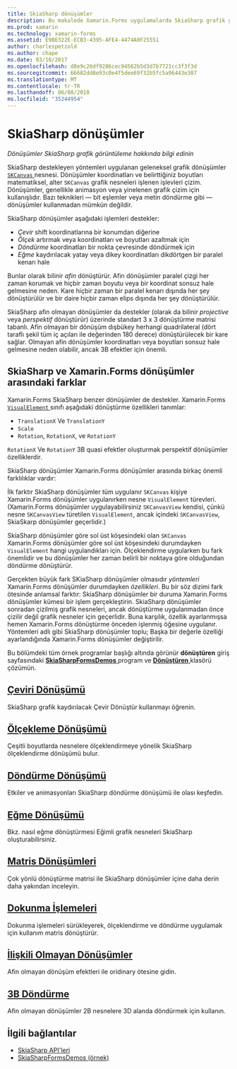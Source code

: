 ```yaml
---
title: SkiaSharp dönüşümler
description: Bu makalede Xamarin.Forms uygulamalarda SkiaSharp grafik görüntüleme için dönüşümler inceler ve bu örnek kodu ile gösterir.
ms.prod: xamarin
ms.technology: xamarin-forms
ms.assetid: E9BE322E-ECB3-4395-AFE4-4474A0F25551
author: charlespetzold
ms.author: chape
ms.date: 03/10/2017
ms.openlocfilehash: d8e9c26df9286cec94562b5d3d7b7721cc3f3f3d
ms.sourcegitcommit: 66682dd8e93c0e4f5dee69f32b5fc5a96443e307
ms.translationtype: MT
ms.contentlocale: tr-TR
ms.lasthandoff: 06/08/2018
ms.locfileid: "35244954"
---
```

# <a name="skiasharp-transforms"></a>SkiaSharp dönüşümler

_Dönüşümler SkiaSharp grafik görüntüleme hakkında bilgi edinin_

SkiaSharp destekleyen yöntemleri uygulanan geleneksel grafik dönüşümler [ `SKCanvas` ](https://developer.xamarin.com/api/type/SkiaSharp.SKCanvas/) nesnesi. Dönüşümler koordinatları ve belirttiğiniz boyutları matematiksel, alter `SKCanvas` grafik nesneleri işlenen işlevleri çizim. Dönüşümler, genellikle animasyon veya yinelenen grafik çizim için kullanışlıdır. Bazı teknikleri &mdash; bit eşlemler veya metin döndürme gibi &mdash; dönüşümler kullanmadan mümkün değildir.

SkiaSharp dönüşümler aşağıdaki işlemleri destekler:

- *Çevir* shift koordinatlarına bir konumdan diğerine
- *Ölçek* artırmak veya koordinatları ve boyutları azaltmak için
- *Döndürme* koordinatları bir nokta çevresinde döndürmek için
- *Eğme* kaydırılacak yatay veya dikey koordinatları dikdörtgen bir paralel kenarı hale

Bunlar olarak bilinir *afin* dönüştürür. Afin dönüşümler paralel çizgi her zaman korumak ve hiçbir zaman boyutu veya bir koordinat sonsuz hale gelmesine neden. Kare hiçbir zaman bir paralel kenarı dışında her şey dönüştürülür ve bir daire hiçbir zaman elips dışında her şey dönüştürülür.

SkiaSharp afin olmayan dönüşümler da destekler (olarak da bilinir *projective* veya *perspektif* dönüştürür) üzerinde standart 3 x 3 dönüştürme matrisi tabanlı. Afin olmayan bir dönüşüm dışbükey herhangi quadrilateral (dört taraflı şekil tüm iç açıları ile değerinden 180 derece) dönüştürülecek bir kare sağlar. Olmayan afin dönüşümler koordinatları veya boyutları sonsuz hale gelmesine neden olabilir, ancak 3B efektler için önemli.

## <a name="differences-between-skiasharp-and-xamarinforms-transforms"></a>SkiaSharp ve Xamarin.Forms dönüşümler arasındaki farklar

Xamarin.Forms SkiaSharp benzer dönüşümler de destekler. Xamarin.Forms [ `VisualElement` ](https://developer.xamarin.com/api/type/Xamarin.Forms.VisualElement/) sınıfı aşağıdaki dönüştürme özellikleri tanımlar:

- `TranslationX` Ve `TranslationY`
- `Scale`
- `Rotation`, `RotationX`, ve `RotationY`

`RotationX` Ve `RotationY` 3B quasi efektler oluşturmak perspektif dönüşümler özelliklerdir.

SkiaSharp dönüşümler Xamarin.Forms dönüşümler arasında birkaç önemli farklılıklar vardır:

İlk farktır SkiaSharp dönüşümler tüm uygulanır `SKCanvas` kişiye Xamarin.Forms dönüşümler uygulanırken nesne `VisualElement` türevleri. (Xamarin.Forms dönüşümler uygulayabilirsiniz `SKCanvasView` kendisi, çünkü nesne `SKCanvasView` türetilen `VisualElement`, ancak içindeki `SKCanvasView`, SkiaSkarp dönüşümler geçerlidir.)

SkiaSharp dönüşümler göre sol üst köşesindeki olan `SKCanvas` Xamarin.Forms dönüşümler göre sol üst köşesindeki durumdayken `VisualElement` hangi uygulandıkları için. Ölçeklendirme uygularken bu fark önemlidir ve bu dönüşümler her zaman belirli bir noktaya göre olduğundan döndürme dönüştürür.

Gerçekten büyük fark SKiaSharp dönüşümler olmasıdır *yöntemleri* Xamarin.Forms dönüşümler durumdayken *özellikleri*. Bu bir söz dizimi fark ötesinde anlamsal farktır: SkiaSharp dönüşümler bir duruma Xamarin.Forms dönüşümler kümesi bir işlem gerçekleştirin. SkiaSharp dönüşümler sonradan çizilmiş grafik nesneleri, ancak dönüştürme uygulanmadan önce çizilir değil grafik nesneler için geçerlidir. Buna karşılık, özellik ayarlanmışsa hemen Xamarin.Forms dönüştürme önceden işlenmiş öğesine uygulanır. Yöntemleri adlı gibi SkiaSharp dönüşümler toplu; Başka bir değerle özelliği ayarlandığında Xamarin.Forms dönüşümler değiştirilir.

Bu bölümdeki tüm örnek programlar başlığı altında görünür **dönüştüren** giriş sayfasındaki [ **SkiaSharpFormsDemos** ](https://developer.xamarin.com/samples/xamarin-forms/SkiaSharpForms/Demos/) program ve [ **Dönüştüren** ](https://github.com/xamarin/xamarin-forms-samples/tree/master/SkiaSharpForms/Demos/Demos/SkiaSharpFormsDemos/Transforms) klasörü çözümün.

## <a name="the-translate-transformtranslatemd"></a>[Çeviri Dönüşümü](translate.md)

SkiaSharp grafik kaydırılacak Çevir Dönüştür kullanmayı öğrenin.

## <a name="the-scale-transformscalemd"></a>[Ölçekleme Dönüşümü](scale.md)

Çeşitli boyutlarda nesnelere ölçeklendirmeye yönelik SkiaSharp ölçeklendirme dönüşümü bulur.

## <a name="the-rotate-transformrotatemd"></a>[Döndürme Dönüşümü](rotate.md)

Etkiler ve animasyonları SkiaSharp döndürme dönüşümü ile olası keşfedin.

## <a name="the-skew-transformskewmd"></a>[Eğme Dönüşümü](skew.md)

Bkz. nasıl eğme dönüştürmesi Eğimli grafik nesneleri SkiaSharp oluşturabilirsiniz.

## <a name="matrix-transformsmatrixmd"></a>[Matris Dönüşümleri](matrix.md)

Çok yönlü dönüştürme matrisi ile SkiaSharp dönüşümler içine daha derin daha yakından inceleyin.

## <a name="touch-manipulationstouchmd"></a>[Dokunma İşlemeleri](touch.md)

Dokunma işlemeleri sürükleyerek, ölçeklendirme ve döndürme uygulamak için kullanım matris dönüştürür.

## <a name="non-affine-transformsnon-affinemd"></a>[İlişkili Olmayan Dönüşümler](non-affine.md)

Afin olmayan dönüşüm efektleri ile oridinary ötesine gidin.

## <a name="3d-rotation3d-rotationmd"></a>[3B Döndürme](3d-rotation.md)

Afin olmayan dönüşümler 2B nesnelere 3D alanda döndürmek için kullanın.


## <a name="related-links"></a>İlgili bağlantılar

- [SkiaSharp API'leri](https://developer.xamarin.com/api/root/SkiaSharp/)
- [SkiaSharpFormsDemos (örnek)](https://developer.xamarin.com/samples/xamarin-forms/SkiaSharpForms/Demos/)
